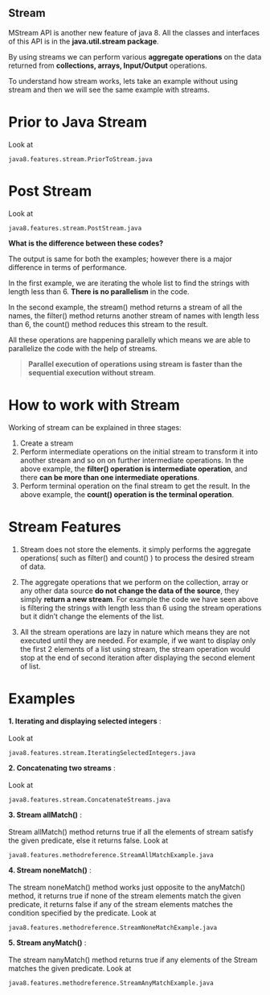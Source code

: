 ## Stream

MStream API is another new feature of java 8. All the classes and interfaces of this API is in the **java.util.stream package**.

By using streams we can perform various **aggregate operations** on the data returned from **collections, arrays, Input/Output** operations. 

To understand how stream works, lets take an example without using stream and then we will see the same example with streams.


Prior to Java Stream
====================

Look at  
	
	java8.features.stream.PriorToStream.java


Post Stream
=========================

Look at  
	
	java8.features.stream.PostStream.java
	
	
	
**What is the difference between these codes?**

The output is same for both the examples; however there is a major difference in terms of performance.

In the first example, we are iterating the whole list to find the strings with length less than 6. **There is no parallelism** in the code.

In the second example, the stream() method returns a stream of all the names, the filter() method returns another stream of names with length less than 6, the count() method reduces this stream to the result. 

All these operations are happening parallelly which means we are able to parallelize the code with the help of streams. 

> **Parallel execution of operations using stream is faster than the sequential execution without stream**.



How to work with Stream
=======================

Working of stream can be explained in three stages:
 1. Create a stream
 2. Perform intermediate operations on the initial stream to transform it into another stream and so on on further intermediate operations.	In the above example, the **filter() operation is intermediate operation**, and there **can be more than one intermediate operations**.
 3. Perform terminal operation on the final stream to get the result.  In the above example, the **count() operation is the terminal operation**.
 
 
Stream Features
===============
 
 1. Stream does not store the elements. it simply performs the aggregate operations( such as filter() and count() ) to process the desired stream of data.
 
 2. The aggregate operations that we perform on the collection, array or any other data source **do not change the data of the source**, they simply **return a new stream**. For example the code we have seen above is filtering the strings with length less than 6 using the stream operations but it didn’t change the elements of the list.
 
 3. All the stream operations are lazy in nature which means they are not executed until they are needed. For example, if we want to display only the first 2 elements of a list using stream, the stream operation would stop at the end of second iteration after displaying the second element of list.
 
 
Examples
========

**1. Iterating and displaying selected integers** : <br/><br/>Look at  
	
	java8.features.stream.IteratingSelectedIntegers.java

**2. Concatenating two streams** : <br/><br/>Look at  
	
	java8.features.stream.ConcatenateStreams.java
	
**3. Stream allMatch()** : <br/><br/> Stream allMatch() method returns true if all the elements of stream satisfy the given predicate, else it returns false. Look at  
	
	java8.features.methodreference.StreamAllMatchExample.java
	
**4. Stream noneMatch()** : <br/><br/> The stream noneMatch() method works just opposite to the anyMatch() method, it returns true if none of the stream elements match the given predicate, it returns false if any of the stream elements matches the condition specified by the predicate. Look at
	
	java8.features.methodreference.StreamNoneMatchExample.java

**5. Stream anyMatch()** : <br/><br/> The stream nanyMatch() method returns true if any elements of the Stream matches the given predicate. Look at
	
	java8.features.methodreference.StreamAnyMatchExample.java
	